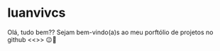 # luanvivcs
Olá, tudo bem??
Sejam bem-vindo(a)s ao meu porftólio de projetos no github &lt;&lt;>> 😉🧠
